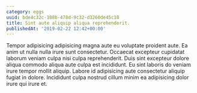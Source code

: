 ```yaml
---
category: eggs
uuid: bde4c32c-188b-478d-9c32-d3260de45c18
title: Sint aute aliquip aliqua reprehenderit.
publishedAt: '2019-02-22 12:42+00:00'
---
```


Tempor adipisicing adipisicing magna aute eu voluptate proident aute. Ea anim ut nulla nulla irure sunt consectetur. Occaecat excepteur cupidatat laborum veniam culpa nisi culpa reprehenderit. Duis sint excepteur dolore aliqua commodo aliqua aute culpa est incididunt. Eu sint laboris do veniam irure tempor mollit aliquip. Labore id adipisicing aute consectetur aliquip fugiat in dolore. Incididunt culpa nostrud cillum minim ea adipisicing dolor irure qui irure et.